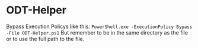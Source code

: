 # ODT-Helper
Bypass Execution Policys like this:
`PowerShell.exe -ExecutionPolicy Bypass -File ODT-Helper.ps1`
But remember to be in the same directory as the file or to use the full path to the file.
